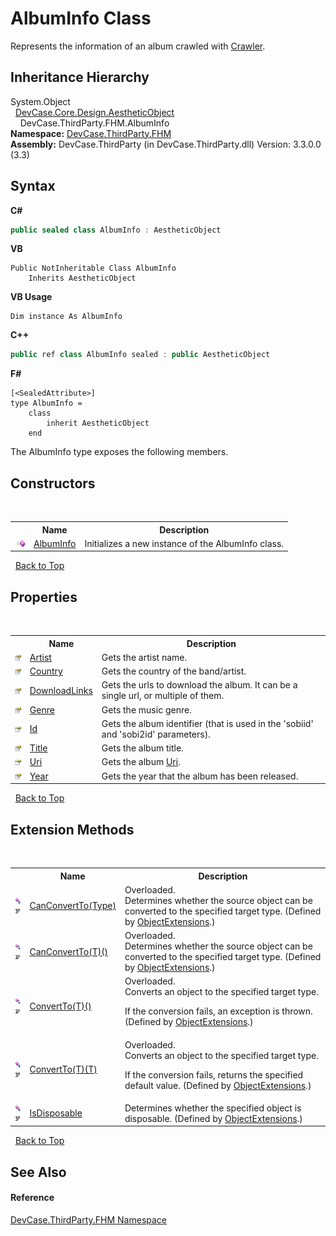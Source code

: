 # AlbumInfo Class
 

Represents the information of an album crawled with <a href="T_DevCase_ThirdParty_FHM_Crawler">Crawler</a>.


## Inheritance Hierarchy
System.Object<br />&nbsp;&nbsp;<a href="T_DevCase_Core_Design_AestheticObject">DevCase.Core.Design.AestheticObject</a><br />&nbsp;&nbsp;&nbsp;&nbsp;DevCase.ThirdParty.FHM.AlbumInfo<br />
**Namespace:**&nbsp;<a href="N_DevCase_ThirdParty_FHM">DevCase.ThirdParty.FHM</a><br />**Assembly:**&nbsp;DevCase.ThirdParty (in DevCase.ThirdParty.dll) Version: 3.3.0.0 (3.3)

## Syntax

**C#**<br />
``` C#
public sealed class AlbumInfo : AestheticObject
```

**VB**<br />
``` VB
Public NotInheritable Class AlbumInfo
	Inherits AestheticObject
```

**VB Usage**<br />
``` VB Usage
Dim instance As AlbumInfo
```

**C++**<br />
``` C++
public ref class AlbumInfo sealed : public AestheticObject
```

**F#**<br />
``` F#
[<SealedAttribute>]
type AlbumInfo =  
    class
        inherit AestheticObject
    end
```

The AlbumInfo type exposes the following members.


## Constructors
&nbsp;<table><tr><th></th><th>Name</th><th>Description</th></tr><tr><td>![Public method](media/pubmethod.gif "Public method")</td><td><a href="M_DevCase_ThirdParty_FHM_AlbumInfo__ctor">AlbumInfo</a></td><td>
Initializes a new instance of the AlbumInfo class.</td></tr></table>&nbsp;
<a href="#albuminfo-class">Back to Top</a>

## Properties
&nbsp;<table><tr><th></th><th>Name</th><th>Description</th></tr><tr><td>![Public property](media/pubproperty.gif "Public property")</td><td><a href="P_DevCase_ThirdParty_FHM_AlbumInfo_Artist">Artist</a></td><td>
Gets the artist name.</td></tr><tr><td>![Public property](media/pubproperty.gif "Public property")</td><td><a href="P_DevCase_ThirdParty_FHM_AlbumInfo_Country">Country</a></td><td>
Gets the country of the band/artist.</td></tr><tr><td>![Public property](media/pubproperty.gif "Public property")</td><td><a href="P_DevCase_ThirdParty_FHM_AlbumInfo_DownloadLinks">DownloadLinks</a></td><td>
Gets the urls to download the album. It can be a single url, or multiple of them.</td></tr><tr><td>![Public property](media/pubproperty.gif "Public property")</td><td><a href="P_DevCase_ThirdParty_FHM_AlbumInfo_Genre">Genre</a></td><td>
Gets the music genre.</td></tr><tr><td>![Public property](media/pubproperty.gif "Public property")</td><td><a href="P_DevCase_ThirdParty_FHM_AlbumInfo_Id">Id</a></td><td>
Gets the album identifier (that is used in the 'sobiid' and 'sobi2id' parameters).</td></tr><tr><td>![Public property](media/pubproperty.gif "Public property")</td><td><a href="P_DevCase_ThirdParty_FHM_AlbumInfo_Title">Title</a></td><td>
Gets the album title.</td></tr><tr><td>![Public property](media/pubproperty.gif "Public property")</td><td><a href="P_DevCase_ThirdParty_FHM_AlbumInfo_Uri">Uri</a></td><td>
Gets the album <a href="P_DevCase_ThirdParty_FHM_AlbumInfo_Uri">Uri</a>.</td></tr><tr><td>![Public property](media/pubproperty.gif "Public property")</td><td><a href="P_DevCase_ThirdParty_FHM_AlbumInfo_Year">Year</a></td><td>
Gets the year that the album has been released.</td></tr></table>&nbsp;
<a href="#albuminfo-class">Back to Top</a>

## Extension Methods
&nbsp;<table><tr><th></th><th>Name</th><th>Description</th></tr><tr><td>![Public Extension Method](media/pubextension.gif "Public Extension Method")![Code example](media/CodeExample.png "Code example")</td><td><a href="M_DevCase_Core_Extensions_Object_ObjectExtensions_CanConvertTo">CanConvertTo(Type)</a></td><td>Overloaded.  
Determines whether the source object can be converted to the specified target type.
 (Defined by <a href="T_DevCase_Core_Extensions_Object_ObjectExtensions">ObjectExtensions</a>.)</td></tr><tr><td>![Public Extension Method](media/pubextension.gif "Public Extension Method")![Code example](media/CodeExample.png "Code example")</td><td><a href="M_DevCase_Core_Extensions_Object_ObjectExtensions_CanConvertTo__1">CanConvertTo(T)()</a></td><td>Overloaded.  
Determines whether the source object can be converted to the specified target type.
 (Defined by <a href="T_DevCase_Core_Extensions_Object_ObjectExtensions">ObjectExtensions</a>.)</td></tr><tr><td>![Public Extension Method](media/pubextension.gif "Public Extension Method")![Code example](media/CodeExample.png "Code example")</td><td><a href="M_DevCase_Core_Extensions_Object_ObjectExtensions_ConvertTo__1">ConvertTo(T)()</a></td><td>Overloaded.  
Converts an object to the specified target type. 

 If the conversion fails, an exception is thrown.
 (Defined by <a href="T_DevCase_Core_Extensions_Object_ObjectExtensions">ObjectExtensions</a>.)</td></tr><tr><td>![Public Extension Method](media/pubextension.gif "Public Extension Method")![Code example](media/CodeExample.png "Code example")</td><td><a href="M_DevCase_Core_Extensions_Object_ObjectExtensions_ConvertTo__1_1">ConvertTo(T)(T)</a></td><td>Overloaded.  
Converts an object to the specified target type. 

 If the conversion fails, returns the specified default value.
 (Defined by <a href="T_DevCase_Core_Extensions_Object_ObjectExtensions">ObjectExtensions</a>.)</td></tr><tr><td>![Public Extension Method](media/pubextension.gif "Public Extension Method")![Code example](media/CodeExample.png "Code example")</td><td><a href="M_DevCase_Core_Extensions_Object_ObjectExtensions_IsDisposable">IsDisposable</a></td><td>
Determines whether the specified object is disposable.
 (Defined by <a href="T_DevCase_Core_Extensions_Object_ObjectExtensions">ObjectExtensions</a>.)</td></tr></table>&nbsp;
<a href="#albuminfo-class">Back to Top</a>

## See Also


#### Reference
<a href="N_DevCase_ThirdParty_FHM">DevCase.ThirdParty.FHM Namespace</a><br />